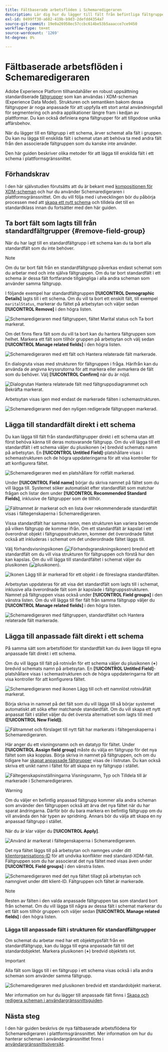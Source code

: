 ```yaml
---
title: Fältbaserade arbetsflöden i Schemaredigeraren
description: Lär dig hur du lägger till fält från befintliga fältgrupper individuellt i XDM-scheman (Experience Data Model).
exl-id: 0499ff30-a602-419b-b9d3-2defdd4354a7
source-git-commit: 19e0a26958ec57ccbc614be53b5aaacce7ce9450
workflow-type: tm+mt
source-wordcount: '1269'
ht-degree: 0%

---
```


# Fältbaserade arbetsflöden i Schemaredigeraren

Adobe Experience Platform tillhandahåller en robust uppsättning standardiserade [fältgrupper](../schema/composition.md#field-group) som kan användas i XDM-scheman (Experience Data Model). Strukturen och semantiken bakom dessa fältgrupper är noga anpassade för att uppfylla ett stort antal användningsfall för segmentering och andra applikationer längre fram i kedjan av plattformar. Du kan också definiera egna fältgrupper för att tillgodose unika affärsbehov.

När du lägger till en fältgrupp i ett schema, ärver schemat alla fält i gruppen. Du kan nu lägga till enskilda fält i schemat utan att behöva ta med andra fält från den associerade fältgruppen som du kanske inte använder.

Den här guiden beskriver olika metoder för att lägga till enskilda fält i ett schema i plattformsgränssnittet.

## Förhandskrav

I den här självstudien förutsätts att du är bekant med [kompositionen för XDM-scheman](../schema/composition.md) och hur du använder Schemaredigeraren i plattformsgränssnittet. Om du vill följa med i utvecklingen bör du påbörja processen med att [skapa ett nytt schema](./resources/schemas.md) och tilldela det till en standardklass innan du fortsätter med den här guiden.

## Ta bort fält som lagts till från standardfältgrupper {#remove-field-group}

När du har lagt till en standardfältgrupp i ett schema kan du ta bort alla standardfält som du inte behöver.

>[!NOTE]
>
>Om du tar bort fält från en standardfältgrupp påverkas endast schemat som du arbetar med och inte själva fältgruppen. Om du tar bort standardfält i ett schema är dessa fält fortfarande tillgängliga i alla andra scheman som använder samma fältgrupp.

I följande exempel har standardfältgruppen **[!UICONTROL Demographic Details]** lagts till i ett schema. Om du vill ta bort ett enskilt fält, till exempel `maritalStatus`, markerar du fältet på arbetsytan och väljer sedan **[!UICONTROL Remove]** i den högra listen.

![Schemaredigeraren med fältgruppen, fältet Marital status och Ta bort markerat.](../images/ui/field-based-workflows/remove-single-field.png)

Om det finns flera fält som du vill ta bort kan du hantera fältgruppen som helhet. Markera ett fält som tillhör gruppen på arbetsytan och välj sedan **[!UICONTROL Manage related fields]** i den högra listen.

![Schemaredigeraren med ett fält och Hantera relaterade fält markerade.](../images/ui/field-based-workflows/manage-related-fields.png)

En dialogruta visas med strukturen för fältgruppen i fråga. Härifrån kan du använda de angivna kryssrutorna för att markera eller avmarkera de fält som du behöver. Välj **[!UICONTROL Confirm]** när du är nöjd.

![Dialogrutan Hantera relaterade fält med fältgruppsdiagrammet och Bekräfta markerat.](../images/ui/field-based-workflows/select-fields.png)

Arbetsytan visas igen med endast de markerade fälten i schemastrukturen.

![Schemaredigeraren med den nyligen redigerade fältgruppen markerad.](../images/ui/field-based-workflows/fields-added.png)

## Lägga till standardfält direkt i ett schema

Du kan lägga till fält från standardfältgrupper direkt i ett schema utan att först behöva känna till deras motsvarande fältgrupp. Om du vill lägga till ett standardfält i ett schema väljer du plusikonen (**+**) bredvid schemats namn på arbetsytan. En **[!UICONTROL Untitled Field]**-platshållare visas i schemastrukturen och de högra uppdateringarna för att visa kontroller för att konfigurera fältet.

![Schemaredigeraren med en platshållare för rotfält markerad.](../images/ui/field-based-workflows/root-custom-field.png)

Under **[!UICONTROL Field name]** börjar du skriva namnet på fältet som du vill lägga till. Systemet söker automatiskt efter standardfält som matchar frågan och listar dem under **[!UICONTROL Recommended Standard Fields]**, inklusive de fältgrupper som de tillhör.

![Fältnamnet är markerat och en lista över rekommenderade standardfält visas i fältegenskaperna i Schemaredigeraren.](../images/ui/field-based-workflows/standard-field-search.png)

Vissa standardfält har samma namn, men strukturen kan variera beroende på vilken fältgrupp de kommer ifrån. Om ett standardfält är kapslat i ett överordnat objekt i fältgruppsstrukturen, kommer det överordnade fältet också att inkluderas i schemat om det underordnade fältet läggs till.

Välj förhandsvisningsikonen (![Förhandsgranskningsikonen](../images/ui/field-based-workflows/preview-icon.png)) bredvid ett standardfält om du vill visa strukturen för fältgruppen och förstå hur den kan kapslas. Om du vill lägga till standardfältet i schemat väljer du plusikonen (![plusikonen](../images/ui/field-based-workflows/add-icon.png)).

![Ikonen Lägg till är markerad för ett objekt i de föreslagna standardfälten.](../images/ui/field-based-workflows/add-standard-field.png)

Arbetsytan uppdateras för att visa det standardfält som lagts till i schemat, inklusive alla överordnade fält som är kapslade i fältgruppsstrukturen. Namnet på fältgruppen visas också under **[!UICONTROL Field groups]** i den vänstra listen. Om du vill lägga till fler fält från samma fältgrupp väljer du **[!UICONTROL Manage related fields]** i den högra listen.

![Schemaredigeraren med fältgruppen, standardfältet och Hantera relaterade fält markerade.](../images/ui/field-based-workflows/standard-field-added.png)

## Lägga till anpassade fält direkt i ett schema

På samma sätt som arbetsflödet för standardfält kan du även lägga till egna anpassade fält direkt i ett schema.

Om du vill lägga till fält på rotnivån för ett schema väljer du plusikonen (**+**) bredvid schemats namn på arbetsytan. En **[!UICONTROL Untitled Field]**-platshållare visas i schemastrukturen och de högra uppdateringarna för att visa kontroller för att konfigurera fältet.

![Schemaredigeraren med ikonen Lägg till och ett namnlöst rotnivåfält markerat.](../images/ui/field-based-workflows/root-custom-field.png)

Börja skriva in namnet på det fält som du vill lägga till så börjar systemet automatiskt att söka efter matchande standardfält. Om du vill skapa ett nytt anpassat fält i stället väljer du det översta alternativet som lagts till med **([!UICONTROL New Field])**.

![Fältnamnet och förslaget till nytt fält har markerats i fältegenskaperna i Schemaredigeraren.](../images/ui/field-based-workflows/custom-field-search.png)

Här anger du ett visningsnamn och en datatyp för fältet. Under **[!UICONTROL Assign field group]** måste du välja en fältgrupp för det nya fältet som ska kopplas. Börja skriva in namnet på fältgruppen, och om du tidigare har [skapat anpassade fältgrupper](./resources/field-groups.md#create) visas de i listrutan. Du kan också skriva ett unikt namn i fältet för att skapa en ny fältgrupp i stället.

![Fältegenskapsinställningarna Visningsnamn, Typ och Tilldela till är markerade i Schemaredigeraren.](../images/ui/field-based-workflows/select-field-group.png)

>[!WARNING]
>
>Om du väljer en befintlig anpassad fältgrupp kommer alla andra scheman som använder den fältgruppen också att ärva det nya fältet när du har sparat ändringarna. Därför bör du bara markera en befintlig fältgrupp om du vill använda den här typen av spridning. Annars bör du välja att skapa en ny anpassad fältgrupp i stället.

När du är klar väljer du **[!UICONTROL Apply]**.

![Använd är markerat i fältegenskaperna i Schemaredigeraren.](../images/ui/field-based-workflows/apply-field.png)

Det nya fältet läggs till på arbetsytan och namnges under ditt [klientorganisations-ID](../api/getting-started.md#know-your-tenant_id) för att undvika konflikter med standard-XDM-fält. Fältgruppen som du har associerat det nya fältet med visas även under **[!UICONTROL Field groups]** i den vänstra listen.

![Schemaredigeraren med det nya fältet tillagt på arbetsytan och namngivet under ditt klient-ID. Fältgruppen och fältet är markerade.](../images/ui/field-based-workflows/tenantId.png)

>[!NOTE]
>
>Resten av fälten i den valda anpassade fältgruppen tas som standard bort från schemat. Om du vill lägga till några av dessa fält i schemat markerar du ett fält som tillhör gruppen och väljer sedan **[!UICONTROL Manage related fields]** i den högra listen.

### Lägga till anpassade fält i strukturen för standardfältgrupper

Om schemat du arbetar med har ett objekttypsfält från en standardfältgrupp, kan du lägga till egna anpassade fält till det standardobjektet. Markera plusikonen (**+**) bredvid objektets rot.

>[!IMPORTANT]
>
>Alla fält som läggs till i en fältgrupp i ett schema visas också i alla andra scheman som använder samma fältgrupp.

![Schemaredigeraren med plusikonen bredvid ett standardobjekt markerat.](../images/ui/field-based-workflows/add-field-to-standard-object.png)

Mer information om hur du lägger till anpassade fält finns i [Skapa och redigera scheman i användargränssnittsguiden](./resources/schemas.md#custom-fields-for-standard-groups).

## Nästa steg

I den här guiden beskrivs de nya fältbaserade arbetsflödena för Schemaredigeraren i plattformsgränssnittet. Mer information om hur du hanterar scheman i användargränssnittet finns i [användargränssnittsöversikt](./overview.md).
